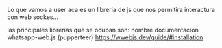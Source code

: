 Lo que vamos a user aca es un libreria de js que nos permitira interactura con web sockes...

las principales librerias que se ocupan son:
nombre documentacion
whatsapp-web.js (pupperteer) https://wwebjs.dev/guide/#installation
